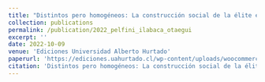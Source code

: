```yaml
---
title: "Distintos pero homogéneos: La construcción social de la élite empresarial chilena"
collection: publications
permalink: /publication/2022_pelfini_ilabaca_otaegui
excerpt: ''
date: 2022-10-09
venue: 'Ediciones Universidad Alberto Hurtado'
paperurl: 'https://ediciones.uahurtado.cl/wp-content/uploads/woocommerce_uploads/Son-o-se-hacen-pp-mx2gzz.pdf'
citation: 'Distintos pero homogéneos: La construcción social de la élite empresarial chilena. In A. Pelfini (Ed.), ¿Son o se hacen? (pp. 399–408). Ediciones Universidad Alberto Hurtado'
---
```

